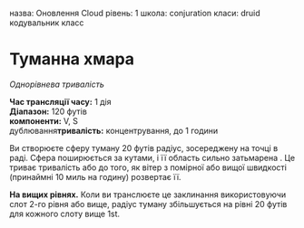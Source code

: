 назва: Оновлення Cloud рівень: 1 школа: conjuration класи: druid кодувальник класс

# Туманна хмара
_Однорівнева тривалість_

**Час трансляції часу:** 1 дія    
**Діапазон:** 120 футів    
**компоненти:** V, S    
дублювання**тривалість:** концентрування, до 1 години

Ви створюєте сферу туману 20 футів радіус, зосереджену на точці в раді. Сфера поширюється за кутами, і її область сильно затьмарена . Це триває тривалість або до того, як вітер з помірної або вищої швидкості (принаймні 10 миль на годину) розвертає її.

**На вищих рівнях.** Коли ви транслюєте це заклинання використовуючи слот 2-го рівня або вище, радіус туману збільшується на рівні 20 футів для кожного слоту вище 1st. 